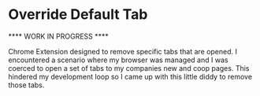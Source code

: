 # Override Default Tab

**** WORK IN PROGRESS **** 

Chrome Extension designed to remove specific tabs that are opened. I encountered a scenario where my browser was managed 
and I was coerced to open a set of tabs to my companies new and coop pages. This hindered my development loop so I came 
up with this little diddy to remove those tabs.

